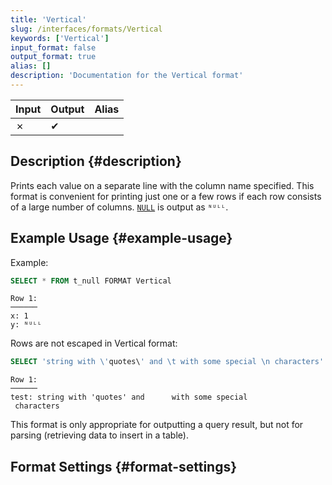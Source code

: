 ```yaml
---
title: 'Vertical'
slug: /interfaces/formats/Vertical
keywords: ['Vertical']
input_format: false
output_format: true
alias: []
description: 'Documentation for the Vertical format'
---
```


| Input | Output | Alias |
|-------|--------|-------|
| ✗     | ✔      |       |

## Description {#description}

Prints each value on a separate line with the column name specified. This format is convenient for printing just one or a few rows if each row consists of a large number of columns.
[`NULL`](/sql-reference/syntax.md) is output as `ᴺᵁᴸᴸ`.

## Example Usage {#example-usage}

Example:

```sql
SELECT * FROM t_null FORMAT Vertical
```

```response
Row 1:
──────
x: 1
y: ᴺᵁᴸᴸ
```

Rows are not escaped in Vertical format:

```sql
SELECT 'string with \'quotes\' and \t with some special \n characters' AS test FORMAT Vertical
```

```response
Row 1:
──────
test: string with 'quotes' and      with some special
 characters
```

This format is only appropriate for outputting a query result, but not for parsing (retrieving data to insert in a table).

## Format Settings {#format-settings}

